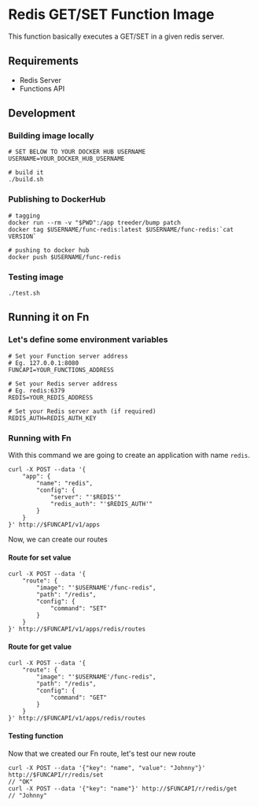 # Redis GET/SET Function Image

This function basically executes a GET/SET in a given redis server.

## Requirements

- Redis Server
- Functions API

## Development

### Building image locally

```
# SET BELOW TO YOUR DOCKER HUB USERNAME
USERNAME=YOUR_DOCKER_HUB_USERNAME

# build it
./build.sh
```

### Publishing to DockerHub

```
# tagging
docker run --rm -v "$PWD":/app treeder/bump patch
docker tag $USERNAME/func-redis:latest $USERNAME/func-redis:`cat VERSION`

# pushing to docker hub
docker push $USERNAME/func-redis
```

### Testing image

```
./test.sh
```

## Running it on Fn

### Let's define some environment variables

```
# Set your Function server address
# Eg. 127.0.0.1:8080
FUNCAPI=YOUR_FUNCTIONS_ADDRESS

# Set your Redis server address
# Eg. redis:6379
REDIS=YOUR_REDIS_ADDRESS

# Set your Redis server auth (if required)
REDIS_AUTH=REDIS_AUTH_KEY
```

### Running with Fn

With this command we are going to create an application with name `redis`.

```
curl -X POST --data '{
    "app": {
        "name": "redis",
        "config": {
            "server": "'$REDIS'"
            "redis_auth": "'$REDIS_AUTH'"
        }
    }
}' http://$FUNCAPI/v1/apps
```

Now, we can create our routes

#### Route for set value

```
curl -X POST --data '{
    "route": {
        "image": "'$USERNAME'/func-redis",
        "path": "/redis",
        "config": {
            "command": "SET"
        }
    }
}' http://$FUNCAPI/v1/apps/redis/routes
```

#### Route for get value

```
curl -X POST --data '{
    "route": {
        "image": "'$USERNAME'/func-redis",
        "path": "/redis",
        "config": {
            "command": "GET"
        }
    }
}' http://$FUNCAPI/v1/apps/redis/routes
```

#### Testing function

Now that we created our Fn route, let's test our new route

```
curl -X POST --data '{"key": "name", "value": "Johnny"}' http://$FUNCAPI/r/redis/set
// "OK"
curl -X POST --data '{"key": "name"}' http://$FUNCAPI/r/redis/get
// "Johnny"
```